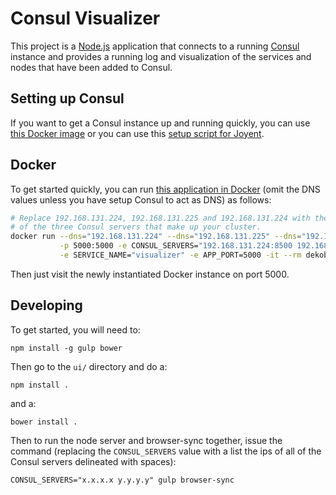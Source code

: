 # Consul Visualizer

This project is a [Node.js](https://nodejs.org/) application that connects
to a running [Consul](https://www.consul.io/) instance and provides a running
log and visualization of the services and nodes that have been added to Consul.

## Setting up Consul

If you want to get a Consul instance up and running quickly, you can use
[this Docker image](https://hub.docker.com/r/gliderlabs/consul-server/) or 
you can use this [setup script for Joyent](https://github.com/dekobon/easy-consul).

## Docker

To get started quickly, you can run [this application in Docker](https://hub.docker.com/r/dekobon/visual-consul/) 
(omit the DNS values unless you have setup Consul to act as DNS) as follows:

```bash
# Replace 192.168.131.224, 192.168.131.225 and 192.168.131.224 with the addresses
# of the three Consul servers that make up your cluster.
docker run --dns="192.168.131.224" --dns="192.168.131.225" --dns="192.168.131.226" \
           -p 5000:5000 -e CONSUL_SERVERS="192.168.131.224:8500 192.168.131.225:8500 192.168.131.226:8500" \
           -e SERVICE_NAME="visualizer" -e APP_PORT=5000 -it --rm dekobon/visual-consul
```

Then just visit the newly instantiated Docker instance on port 5000.

## Developing

To get started, you will need to:
 
`npm install -g gulp bower`

Then go to the `ui/` directory and do a:

`npm install .`

and a:

`bower install .`

Then to run the node server and browser-sync together, issue the command
(replacing the `CONSUL_SERVERS` value with a list the ips of all of the
 Consul servers delineated with spaces):

`CONSUL_SERVERS="x.x.x.x y.y.y.y" gulp browser-sync`
